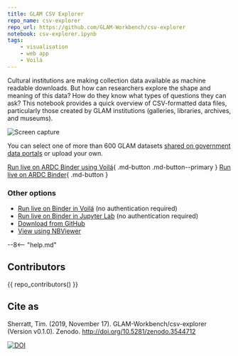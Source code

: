 ```yaml
---
title: GLAM CSV Explorer
repo_name: csv-explorer
repo_url: https://github.com/GLAM-Workbench/csv-explorer
notebook: csv-explorer.ipynb
tags:
    - visualisation
    - web app
    - Voilá
---
```


Cultural institutions are making collection data available as machine readable downloads. But how can researchers explore the shape and meaning of this data? How do they know what types of questions they can ask? This notebook provides a quick overview of CSV-formatted data files, particularly those created by GLAM institutions (galleries, libraries, archives, and museums).

![Screen capture](images/csv-explorer.gif)

You can select one of more than 600 GLAM datasets [shared on government data portals](/glam-data-portals) or upload your own.

[Run live on ARDC Binder using Voilá](https://binderhub.rc.nectar.org.au/v2/gh/GLAM-Workbench/{{repo_name}}/HEAD?urlpath=voila/render/{{notebook}}){ .md-button .md-button--primary } [Run live on ARDC Binder](https://binderhub.rc.nectar.org.au/v2/gh/GLAM-Workbench/{{repo_name}}/HEAD?urlpath=/lab/tree/{{notebook}}){ .md-button }

### Other options

* [Run live on Binder in Voilá](https://mybinder.org/v2/gh/GLAM-Workbench/{{repo_name}}/HEAD?urlpath=voila/render/{{notebook}}) (no authentication required)
* [Run live on Binder in Jupyter Lab](https://mybinder.org/v2/gh/GLAM-Workbench/{{repo_name}}/HEAD?urlpath=/lab/tree/{{notebook}}) (no authentication required)
* [Download from GitHub](https://github.com/GLAM-Workbench/csv-explorer/blob/master/csv-explorer.ipynb)
* [View using NBViewer](https://nbviewer.jupyter.org/github/GLAM-Workbench/csv-explorer/blob/master/csv-explorer.ipynb)

--8<-- "help.md"

## Contributors

{{ repo_contributors() }}

## Cite as

Sherratt, Tim. (2019, November 17). GLAM-Workbench/csv-explorer (Version v0.1.0). Zenodo. <http://doi.org/10.5281/zenodo.3544712>

[![DOI](https://zenodo.org/badge/DOI/10.5281/zenodo.3544712.svg)](https://doi.org/10.5281/zenodo.3544712)
